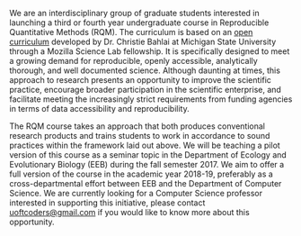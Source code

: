 We are an interdisciplinary group of graduate students interested in launching a third or fourth year undergraduate course in Reproducible Quantitative Methods (RQM). The curriculum is based on an [open curriculum](https://cbahlai.github.io/rqm-template/) developed by Dr. Christie Bahlai at Michigan State University through a Mozilla Science Lab fellowship. It is specifically designed to meet a growing demand for reproducible, openly accessible, analytically thorough, and well documented science. Although daunting at times, this approach to research presents an opportunity to improve the scientific practice, encourage broader participation in the scientific enterprise, and facilitate meeting the increasingly strict requirements from funding agencies in terms of data accessibility and reproducibility.

The RQM course takes an approach that both produces conventional research products and trains students to work in accordance to sound practices within the framework laid out above. We will be teaching a pilot version of this course as a seminar topic in the Department of Ecology and Evolutionary Biology (EEB) during the fall semester 2017. We aim to offer a full version of the course in the academic year 2018-19, preferably as a cross-departmental effort between EEB and the Department of Computer Science. We are currently looking for a Computer Science professor interested in supporting this initiative, please contact uoftcoders@gmail.com if you would like to know more about this opportunity.
